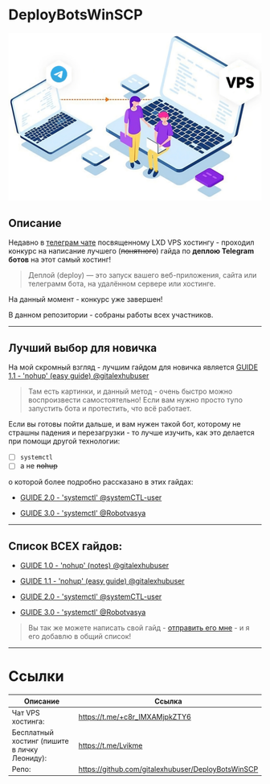 # DeployBotsWinSCP

[![VPS](Images/Title.png)](https://t.me/+c8r_IMXAMjpkZTY6)

## Описание
Недавно в [телеграм чате](https://t.me/+c8r_IMXAMjpkZTY6) посвященному LXD VPS хостингу - проходил конкурс на написание лучшего (~~понятного~~) гайда по **деплою Telegram ботов** на этот самый хостинг!

> Деплой (deploy) — это запуск вашего веб-приложения, сайта или телеграмм бота, на удалённом сервере или хостинге.

На данный момент - конкурс уже завершен!

В данном репозитории - собраны работы всех участников.

---
## Лучший выбор для новичка

На мой скромный взгляд - лучшим гайдом для новичка является [GUIDE 1.1 - 'nohup' (easy guide) @gitalexhubuser](https://github.com/gitalexhubuser/DeployBotsWinSCP/blob/main/GUIDE%201.1%20-%20'nohup'%20(easy%20guide)%20%40gitalexhubuser.md)
> Там есть картинки, и данный метод - очень быстро можно воспроизвести самостоятельно! Если вам нужно просто тупо запустить бота и протестить, что всё работает.

Если вы готовы пойти дальше, и вам нужен такой бот, которому не страшны падения и перезагрузки - то лучше изучить, как это делается при помощи другой технологии:

- [ ] `systemctl` 
- [ ] а не ~~nohup~~

о которой более подробно рассказано в этих гайдах:

- [GUIDE 2.0 - 'systemctl' @systemCTL-user](https://github.com/gitalexhubuser/DeployBotsWinSCP/blob/main/GUIDE%201.1%20-%20'nohup'%20(easy%20guide)%20%40gitalexhubuser.md)

- [GUIDE 3.0 - 'systemctl' @Robotvasya](https://github.com/gitalexhubuser/DeployBotsWinSCP/blob/main/GUIDE%201.1%20-%20'nohup'%20(easy%20guide)%20%40gitalexhubuser.md)

---

## Список ВСЕХ гайдов:
- [GUIDE 1.0 - 'nohup' (notes) @gitalexhubuser](https://github.com/gitalexhubuser/DeployBotsWinSCP/blob/main/GUIDE%201.0%20-%20'nohup'%20(notes)%20%40gitalexhubuser.md)

- [GUIDE 1.1 - 'nohup' (easy guide) @gitalexhubuser](https://github.com/gitalexhubuser/DeployBotsWinSCP/blob/main/GUIDE%201.1%20-%20'nohup'%20(easy%20guide)%20%40gitalexhubuser.md)

- [GUIDE 2.0 - 'systemctl' @systemCTL-user](https://github.com/gitalexhubuser/DeployBotsWinSCP/blob/main/GUIDE%201.1%20-%20'nohup'%20(easy%20guide)%20%40gitalexhubuser.md)

- [GUIDE 3.0 - 'systemctl' @Robotvasya](https://github.com/gitalexhubuser/DeployBotsWinSCP/blob/main/GUIDE%201.1%20-%20'nohup'%20(easy%20guide)%20%40gitalexhubuser.md)

> Вы так же можете написать свой гайд - [отправить его мне](https://t.me/alexdubovyckvideos) - и я его добавлю в общий список!

---

# Ссылки
| Описание | Ссылка |
| ------ | ------ |
Чат VPS хостинга: | https://t.me/+c8r_IMXAMjpkZTY6
Бесплатный хостинг (пишите в личку Леониду): | https://t.me/Lvikme
Репо: | https://github.com/gitalexhubuser/DeployBotsWinSCP
